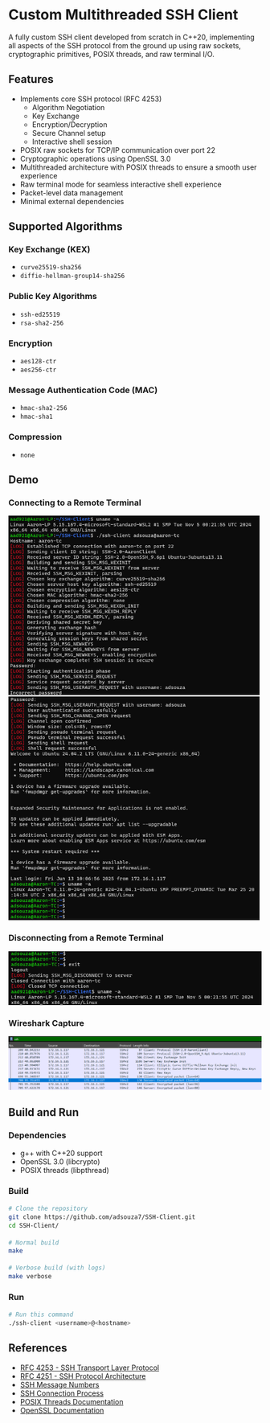 # Custom Multithreaded SSH Client
A fully custom SSH client developed from scratch in C++20, implementing all aspects of the SSH protocol from the ground up using raw sockets, cryptographic primitives, POSIX threads, and raw terminal I/O.

## Features
- Implements core SSH protocol (RFC 4253)
  - Algorithm Negotiation
  - Key Exchange
  - Encryption/Decryption
  - Secure Channel setup
  - Interactive shell session
- POSIX raw sockets for TCP/IP communication over port 22
- Cryptographic operations using OpenSSL 3.0
- Multithreaded architecture with POSIX threads to ensure a smooth user experience
- Raw terminal mode for seamless interactive shell experience
- Packet-level data management
- Minimal external dependencies

## Supported Algorithms
### Key Exchange (KEX)
- ```curve25519-sha256```
- ```diffie-hellman-group14-sha256```
### Public Key Algorithms
- ```ssh-ed25519```
- ```rsa-sha2-256```
### Encryption
- ```aes128-ctr```
- ```aes256-ctr```
### Message Authentication Code (MAC)
- ```hmac-sha2-256```
- ```hmac-sha1```
### Compression
- ```none```

## Demo
### Connecting to a Remote Terminal
<p>
  <img src="docs/conn1.png" alt="Connection 1" width="500"/>
  <img src="docs/conn2.png" alt="Connection 2" width="500"/>
</p>

### Disconnecting from a Remote Terminal
![Disconnection](docs/disconn.png)

### Wireshark Capture
![Wireshark](docs/wireshark.png)

## Build and Run
### Dependencies
- g++ with C++20 support
- OpenSSL 3.0 (libcrypto)
- POSIX threads (libpthread)

### Build
```bash
# Clone the repository
git clone https://github.com/adsouza7/SSH-Client.git
cd SSH-Client/

# Normal build
make

# Verbose build (with logs)
make verbose
```

### Run
```bash
# Run this command
./ssh-client <username>@<hostname>
```

## References
- [RFC 4253 - SSH Transport Layer Protocol](https://datatracker.ietf.org/doc/html/rfc4253)
- [RFC 4251 - SSH Protocol Architecture](https://datatracker.ietf.org/doc/html/rfc4251)
- [SSH Message Numbers](https://www.iana.org/assignments/ssh-parameters/ssh-parameters.xhtml)
- [SSH Connection Process](https://www.cisco.com/c/en/us/support/docs/security-vpn/secure-shell-ssh/222335-understand-secure-shell-packet-exchange.html)
- [POSIX Threads Documentation](https://pubs.opengroup.org/onlinepubs/7908799/xsh/pthread.h.html)
- [OpenSSL Documentation](https://docs.openssl.org/master/man7/ossl-guide-libcrypto-introduction/)

